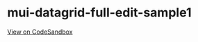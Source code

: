 # mui-datagrid-full-edit-sample1
[View on CodeSandbox](https://codesandbox.io/s/github/prettyblueberry/mui-datagrid-full-edit-sample1)
